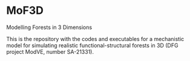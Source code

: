 # MoF3D
Modelling Forests in 3 Dimensions

This is the repository with the codes and executables for a mechanistic model for simulating realistic functional-structural forests in 3D (DFG project ModVE, number SA-21331).
